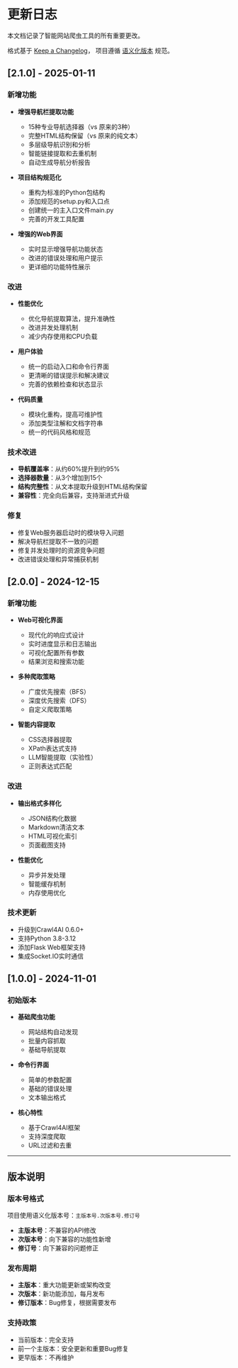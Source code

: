 # 更新日志

本文档记录了智能网站爬虫工具的所有重要更改。

格式基于 [Keep a Changelog](https://keepachangelog.com/zh-CN/1.0.0/)，
项目遵循 [语义化版本](https://semver.org/lang/zh-CN/) 规范。

## [2.1.0] - 2025-01-11

### 新增功能
- **增强导航栏提取功能**
  - 15种专业导航选择器（vs 原来的3种）
  - 完整HTML结构保留（vs 原来的纯文本）
  - 多层级导航识别和分析
  - 智能链接提取和去重机制
  - 自动生成导航分析报告

- **项目结构规范化**
  - 重构为标准的Python包结构
  - 添加规范的setup.py和入口点
  - 创建统一的主入口文件main.py
  - 完善的开发工具配置

- **增强的Web界面**
  - 实时显示增强导航功能状态
  - 改进的错误处理和用户提示
  - 更详细的功能特性展示

### 改进
- **性能优化**
  - 优化导航提取算法，提升准确性
  - 改进并发处理机制
  - 减少内存使用和CPU负载

- **用户体验**
  - 统一的启动入口和命令行界面
  - 更清晰的错误提示和解决建议
  - 完善的依赖检查和状态显示

- **代码质量**
  - 模块化重构，提高可维护性
  - 添加类型注解和文档字符串
  - 统一的代码风格和规范

### 技术改进
- **导航覆盖率**：从约60%提升到约95%
- **选择器数量**：从3个增加到15个
- **结构完整性**：从文本提取升级到HTML结构保留
- **兼容性**：完全向后兼容，支持渐进式升级

### 修复
- 修复Web服务器启动时的模块导入问题
- 解决导航栏提取不一致的问题
- 修复并发处理时的资源竞争问题
- 改进错误处理和异常捕获机制

## [2.0.0] - 2024-12-15

### 新增功能
- **Web可视化界面**
  - 现代化的响应式设计
  - 实时进度显示和日志输出
  - 可视化配置所有参数
  - 结果浏览和搜索功能

- **多种爬取策略**
  - 广度优先搜索（BFS）
  - 深度优先搜索（DFS）
  - 自定义爬取策略

- **智能内容提取**
  - CSS选择器提取
  - XPath表达式支持
  - LLM智能提取（实验性）
  - 正则表达式匹配

### 改进
- **输出格式多样化**
  - JSON结构化数据
  - Markdown清洁文本
  - HTML可视化索引
  - 页面截图支持

- **性能优化**
  - 异步并发处理
  - 智能缓存机制
  - 内存使用优化

### 技术更新
- 升级到Crawl4AI 0.6.0+
- 支持Python 3.8-3.12
- 添加Flask Web框架支持
- 集成Socket.IO实时通信

## [1.0.0] - 2024-11-01

### 初始版本
- **基础爬虫功能**
  - 网站结构自动发现
  - 批量内容抓取
  - 基础导航提取

- **命令行界面**
  - 简单的参数配置
  - 基础的错误处理
  - 文本输出格式

- **核心特性**
  - 基于Crawl4AI框架
  - 支持深度爬取
  - URL过滤和去重

---

## 版本说明

### 版本号格式
项目使用语义化版本号：`主版本号.次版本号.修订号`

- **主版本号**：不兼容的API修改
- **次版本号**：向下兼容的功能性新增
- **修订号**：向下兼容的问题修正

### 发布周期
- **主版本**：重大功能更新或架构改变
- **次版本**：新功能添加，每月发布
- **修订版本**：Bug修复，根据需要发布

### 支持政策
- 当前版本：完全支持
- 前一个主版本：安全更新和重要Bug修复
- 更早版本：不再维护 